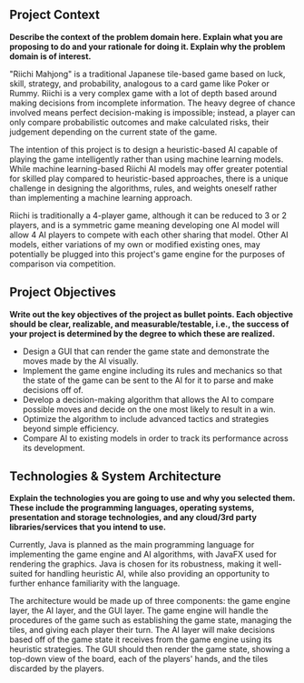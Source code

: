 ## Project Context

**Describe the context of the problem domain here. Explain what you are proposing to do and your rationale for doing it. Explain why the problem domain is of interest.**

"Riichi Mahjong" is a traditional Japanese tile-based game based on luck, skill, strategy, and probability, analogous to a card game like Poker or Rummy. Riichi is a very complex game with a lot of depth based around making decisions from incomplete information. The heavy degree of chance involved means perfect decision-making is impossible; instead, a player can only compare probabilistic outcomes and make calculated risks, their judgement depending on the current state of the game.

The intention of this project is to design a heuristic-based AI capable of playing the game intelligently rather than using machine learning models. While machine learning-based Riichi AI models may offer greater potential for skilled play compared to heuristic-based approaches, there is a unique challenge in designing the algorithms, rules, and weights oneself rather than implementing a machine learning approach.

Riichi is traditionally a 4-player game, although it can be reduced to 3 or 2 players, and is a symmetric game meaning developing one AI model will allow 4 AI players to compete with each other sharing that model. Other AI models, either variations of my own or modified existing ones, may potentially be plugged into this project's game engine for the purposes of comparison via competition.

## Project Objectives

**Write out the key objectives of the project as bullet points. Each objective should be clear, realizable, and measurable/testable, i.e., the success of your project is determined by the degree to which these are realized.**

- Design a GUI that can render the game state and demonstrate the moves made by the AI visually.
- Implement the game engine including its rules and mechanics so that the state of the game can be sent to the AI for it to parse and make decisions off of.
- Develop a decision-making algorithm that allows the AI to compare possible moves and decide on the one most likely to result in a win.
- Optimize the algorithm to include advanced tactics and strategies beyond simple efficiency.
- Compare AI to existing models in order to track its performance across its development.

## Technologies & System Architecture

**Explain the technologies you are going to use and why you selected them. These include the programming languages, operating systems, presentation and storage technologies, and any cloud/3rd party libraries/services that you intend to use.**

Currently, Java is planned as the main programming language for implementing the game engine and AI algorithms, with JavaFX used for rendering the graphics. Java is chosen for its robustness, making it well-suited for handling heuristic AI, while also providing an opportunity to further enhance familiarity with the language.

The architecture would be made up of three components: the game engine layer, the AI layer, and the GUI layer. The game engine will handle the procedures of the game such as establishing the game state, managing the tiles, and giving each player their turn. The AI layer will make decisions based off of the game state it receives from the game engine using its heuristic strategies. The GUI should then render the game state, showing a top-down view of the board, each of the players' hands, and the tiles discarded by the players.